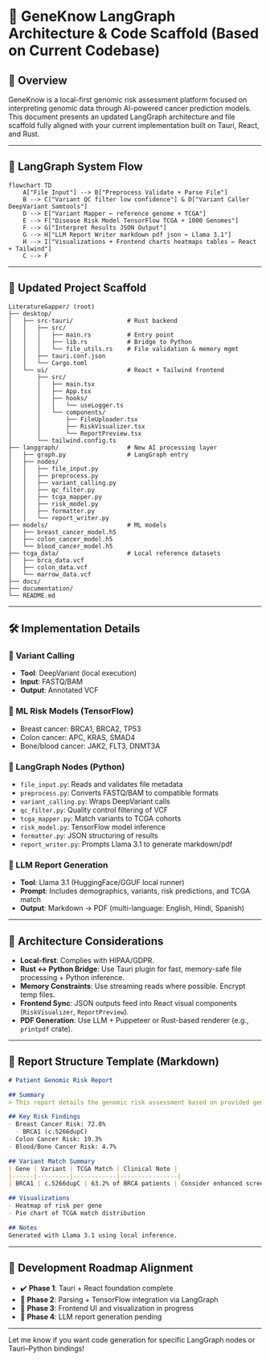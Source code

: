 # 🧬 GeneKnow LangGraph Architecture & Code Scaffold (Based on Current Codebase)

## 🎯 Overview

GeneKnow is a local-first genomic risk assessment platform focused on interpreting genomic data through AI-powered cancer prediction models. This document presents an updated LangGraph architecture and file scaffold fully aligned with your current implementation built on Tauri, React, and Rust.

---

## 🧠 LangGraph System Flow

```mermaid
flowchart TD
    A["File Input"] --> B["Preprocess Validate + Parse File"]
    B --> C["Variant QC filter low confidence"] & D["Variant Caller DeepVariant Samtools"]
    D --> E["Variant Mapper ← reference genome + TCGA"]
    E --> F["Disease Risk Model TensorFlow TCGA + 1000 Genomes"]
    F --> G["Interpret Results JSON Output"]
    G --> H["LLM Report Writer markdown pdf json ← Llama 3.1"]
    H --> I["Visualizations + Frontend charts heatmaps tables ← React + Tailwind"]
    C --> F
```

---

## 📁 Updated Project Scaffold

```
LiteratureGapper/ (root)
├── desktop/
│   ├── src-tauri/               # Rust backend
│   │   ├── src/
│   │   │   ├── main.rs          # Entry point
│   │   │   ├── lib.rs           # Bridge to Python
│   │   │   └── file_utils.rs    # File validation & memory mgmt
│   │   ├── tauri.conf.json
│   │   └── Cargo.toml
│   └── ui/                      # React + Tailwind frontend
│       ├── src/
│       │   ├── main.tsx
│       │   ├── App.tsx
│       │   ├── hooks/
│       │   │   └── useLogger.ts
│       │   └── components/
│       │       ├── FileUploader.tsx
│       │       ├── RiskVisualizer.tsx
│       │       └── ReportPreview.tsx
│       └── tailwind.config.ts
├── langgraph/                   # New AI processing layer
│   ├── graph.py                 # LangGraph entry
│   ├── nodes/
│   │   ├── file_input.py
│   │   ├── preprocess.py
│   │   ├── variant_calling.py
│   │   ├── qc_filter.py
│   │   ├── tcga_mapper.py
│   │   ├── risk_model.py
│   │   ├── formatter.py
│   │   └── report_writer.py
├── models/                      # ML models
│   ├── breast_cancer_model.h5
│   ├── colon_cancer_model.h5
│   └── blood_cancer_model.h5
├── tcga_data/                   # Local reference datasets
│   ├── brca_data.vcf
│   ├── colon_data.vcf
│   └── marrow_data.vcf
├── docs/
├── documentation/
└── README.md
```

---

## 🛠️ Implementation Details

### 🧬 Variant Calling

- **Tool**: DeepVariant (local execution)
- **Input**: FASTQ/BAM
- **Output**: Annotated VCF

### 🧠 ML Risk Models (TensorFlow)

- Breast cancer: BRCA1, BRCA2, TP53
- Colon cancer: APC, KRAS, SMAD4
- Bone/blood cancer: JAK2, FLT3, DNMT3A

### 🧠 LangGraph Nodes (Python)

- `file_input.py`: Reads and validates file metadata
- `preprocess.py`: Converts FASTQ/BAM to compatible formats
- `variant_calling.py`: Wraps DeepVariant calls
- `qc_filter.py`: Quality control filtering of VCF
- `tcga_mapper.py`: Match variants to TCGA cohorts
- `risk_model.py`: TensorFlow model inference
- `formatter.py`: JSON structuring of results
- `report_writer.py`: Prompts Llama 3.1 to generate markdown/pdf

### 🧾 LLM Report Generation

- **Tool**: Llama 3.1 (HuggingFace/GGUF local runner)
- **Prompt**: Includes demographics, variants, risk predictions, and TCGA match
- **Output**: Markdown → PDF (multi-language: English, Hindi, Spanish)

---

## 🧱 Architecture Considerations

- **Local-first**: Complies with HIPAA/GDPR.
- **Rust ↔ Python Bridge**: Use Tauri plugin for fast, memory-safe file processing + Python inference.
- **Memory Constraints**: Use streaming reads where possible. Encrypt temp files.
- **Frontend Sync**: JSON outputs feed into React visual components (`RiskVisualizer`, `ReportPreview`).
- **PDF Generation**: Use LLM + Puppeteer or Rust-based renderer (e.g., `printpdf` crate).

---

## 📄 Report Structure Template (Markdown)

```md
# Patient Genomic Risk Report

## Summary
> This report details the genomic risk assessment based on provided genetic data. High-risk findings are highlighted.

## Key Risk Findings
- Breast Cancer Risk: 72.8%
  - BRCA1 (c.5266dupC)
- Colon Cancer Risk: 19.3%
- Blood/Bone Cancer Risk: 4.7%

## Variant Match Summary
| Gene | Variant | TCGA Match | Clinical Note |
|------|---------|------------|----------------|
| BRCA1 | c.5266dupC | 63.2% of BRCA patients | Consider enhanced screening |

## Visualizations
- Heatmap of risk per gene
- Pie chart of TCGA match distribution

## Notes
Generated with Llama 3.1 using local inference.
```

---

## 📌 Development Roadmap Alignment

- ✔️ **Phase 1**: Tauri + React foundation complete
- 🚧 **Phase 2**: Parsing + TensorFlow integration via LangGraph
- 🧪 **Phase 3**: Frontend UI and visualization in progress
- 📄 **Phase 4**: LLM report generation pending

---

Let me know if you want code generation for specific LangGraph nodes or Tauri–Python bindings!


